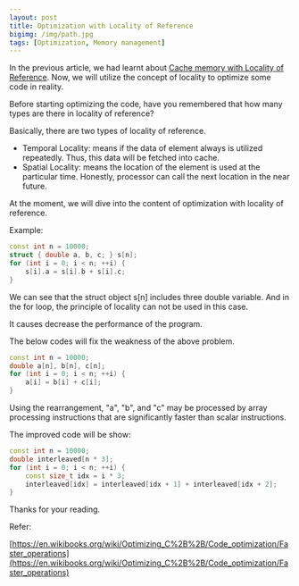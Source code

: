 ```yaml
---
layout: post
title: Optimization with Locality of Reference
bigimg: /img/path.jpg
tags: [Optimization, Memory management]
---
```


In the previous article, we had learnt about [Cache memory with Locality of Reference](https://ducmanhphan.github.io/2018-09-20-Locality-of-Reference/). Now, we will utilize the concept of locality to optimize some code in reality.

Before starting optimizing the code, have you remembered that how many types are there in locality of reference?

Basically, there are two types of locality of reference. 
- Temporal Locality: means if the data of element always is utilized repeatedly. Thus, this data will be fetched into cache. 
- Spatial Locality: means the location of the element is used at the particular time. Honestly, processor can call the next location in the near future. 

At the moment, we will dive into the content of optimization with locality of reference. 

Example: 

```C++
const int n = 10000;
struct { double a, b, c; } s[n];
for (int i = 0; i < n; ++i) {
    s[i].a = s[i].b + s[i].c;
}
```

We can see that the struct object s[n] includes three double variable. And in the for loop, the principle of locality can not be used in this case. 

It causes decrease the performance of the program. 

The below codes will fix the weakness of the above problem.

```C++
const int n = 10000;
double a[n], b[n], c[n];
for (int i = 0; i < n; ++i) {
    a[i] = b[i] + c[i];
}
```

Using the rearrangement, "a", "b", and "c" may be processed by array processing instructions that are significantly faster than scalar instructions.


The improved code will be show: 

```C++
const int n = 10000;
double interleaved[n * 3];
for (int i = 0; i < n; ++i) {
    const size_t idx = i * 3;
    interleaved[idx] = interleaved[idx + 1] + interleaved[idx + 2];
}
```


Thanks for your reading. 

Refer: 

[https://en.wikibooks.org/wiki/Optimizing_C%2B%2B/Code_optimization/Faster_operations](https://en.wikibooks.org/wiki/Optimizing_C%2B%2B/Code_optimization/Faster_operations)

